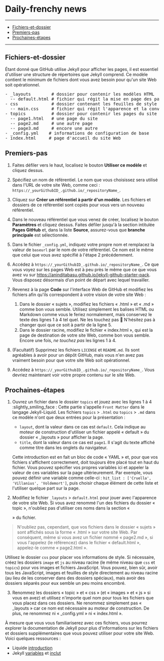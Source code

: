 # Daily-frenchy news

<hr/>

-  [Fichiers-et-dossier](#Fichiers-et-dossier)
-  [Premiers-pas](#Premiers-pas)
-  [Prochaines-étapes](#Prochaines-étapes)

<hr/>


## Fichiers-et-dossier

Étant donné que GitHub utilise Jekyll pour afficher les pages, il est essentiel d'utiliser une structure de répertoires que Jekyll comprend. Ce modèle contient le minimum de fichiers dont vous avez besoin pour qu'un site Web soit opérationnel.

<pre>
- _layouts        # dossier pour contenir les modèles HTML
  -- default.html # fichier qui régit la mise en page des pages
- css             # dossier contenant les feuilles de style
  -- main.css     # fichier qui régit l'apparence et la convivialité des pages
- topics          # dossier pour contenir les pages du site Web
  -- page1.html   # une page du site
  -- page2.md     # une autre page
  -- page3.md     # encore une autre
- _config.yml    # informations de configuration de base
- index.html     # page d'accueil du site Web
</pre>

## Premiers-pas

1. Faites défiler vers le haut, localisez le bouton **Utiliser ce modèle** et cliquez dessus.

2. Spécifiez un nom de référentiel. Le nom que vous choisissez sera utilisé dans l'URL de votre site Web, comme ceci : `https://_yourGithubID_.github.io/_repositoryName_`.

3. Cliquez sur **Créer un référentiel à partir d'un modèle**. Les fichiers et dossiers de ce référentiel sont copiés pour vous vers un nouveau référentiel.

4. Dans le nouveau référentiel que vous venez de créer, localisez le bouton **Paramètres** et cliquez dessus. Faites défiler jusqu'à la section intitulée **Pages GitHub** et, dans la liste **Source**, assurez-vous que **branche principale** est sélectionnée.

5. Dans le fichier `_config.yml`, indiquez votre propre nom et remplacez la valeur de `baseurl` par le nom de votre référentiel. Ce nom est le même que celui que vous avez spécifié à l'étape 2 précédemment.

6. Accédez à `https://_yourGithubID_.github.io/_repositoryName_`. Ce que vous voyez sur les pages Web est à peu près le même que ce que vous avez vu sur https://aninditabasu.github.io/jekyll-github-starter-pack. Vous disposez désormais d’un point de départ avec lequel travailler.

7. Revenez à la page **Code** sur l'interface Web de GitHub et modifiez les fichiers afin qu'ils correspondent à votre vision de votre site Web :
   1. Dans le dossier « sujets », modifiez les fichiers « .html » et « .md » comme bon vous semble. Utilisez simplement les balises HTML ou Markdown comme vous le feriez normalement, mais conservez le texte des lignes 1 à 4 tel quel. Ne les touchez pas :slightly_smiling_face: N'hésitez pas à changer quoi que ce soit à partir de la ligne 5.
   2. Dans le dossier racine, modifiez le fichier « index.html », qui est la page de destination de votre site Web, comme bon vous semble. Encore une fois, _ne touchez pas_ les lignes 1 à 4.
6. (Facultatif) Supprimez les fichiers `LICENSE` et `README.md`. Ils sont agréables à avoir pour un dépôt GitHub, mais vous n'en avez pas vraiment besoin pour que votre site Web soit opérationnel.
7. Accédez à `https://_yourGithubID_.github.io/_repositoryName_`. Vous devriez maintenant voir votre propre contenu sur le site Web.

## Prochaines-étapes

1. Ouvrez un fichier dans le dossier `topics` et jouez avec les lignes 1 à 4 :slightly_smiling_face : Cette partie s'appelle `Front Matter` dans le langage Jekyll-Liquid. Les fichiers `topics` > `.html` ou `topics` > `.md` dans ce modèle n'ont que deux entrées pour la présentation :
   - `layout`, dont la valeur dans ce cas est `default`. Cela indique au moteur de construction d'utiliser un fichier appelé « default » du dossier « _layouts » pour afficher la page.
   - `title`, dont la valeur dans ce cas est `page1`. Il s'agit du texte affiché comme titre dans les onglets du navigateur.
   
    Cette introduction est en fait un bloc de code « YAML » et, pour que vos fichiers s'affichent correctement, doit toujours être placé tout en haut du fichier. Vous pouvez spécifier vos propres variables ici et appeler la valeur de ces variables sur la page ultérieurement. Par exemple, vous pouvez définir une variable comme celle-ci : `hit_list : ['Cruella', 'Villanius', 'Voldemort']`, puis choisir chaque élément de cette liste et l'utiliser quelque part sur la page.
  
2. Modifiez le fichier `_layouts` > `default.html` pour jouer avec l'apparence de votre site Web. Si vous avez renommé l'un des fichiers du dossier « topic », n'oubliez pas d'utiliser ces noms dans la section « <nav> » du fichier.
> N'oubliez pas, cependant, que vos fichiers dans le dossier « sujets » sont affichés sous la forme « .html » sur votre site Web. Par conséquent, même si vous avez un fichier nommé « page2.md », si vous l'appelez (le référencez) dans le fichier « default.html », appelez-le comme « page2.html ».

Utilisez le dossier `css` pour placer vos informations de style. Si nécessaire, créez les dossiers `image` et `js` au niveau racine (le même niveau que `css` et `topics`) pour vos images et fichiers JavaScript. Vous pouvez, bien sûr, avoir tous les JavaScript, images et feuilles de style directement au niveau racine (au lieu de les conserver dans des dossiers spéciaux), mais avoir des dossiers séparés pour eux semble un peu moins encombré.

3. Renommez les dossiers « topic » et « css » (et « images » et « js » si vous en avez) et utilisez n'importe quel nom pour tous les fichiers que vous placez dans ces dossiers. Ne renommez simplement pas « _layouts » car ce nom est nécessaire au moteur de construction. De plus, ne renommez ni « _config.yml » ni « index.html ».

À mesure que vous vous familiariserez avec ces fichiers, vous pourrez explorer la documentation de Jekyll pour plus d'informations sur les fichiers et dossiers supplémentaires que vous pouvez utiliser pour votre site Web. Voici quelques ressources :

- Liquide [introduction](https://shopify.github.io/liquid/tags/comment/)
- Jekyll [variables](https://jekyllrb.com/docs/variables/) et [inclut](https://jekyllrb.com/docs/includes/)
